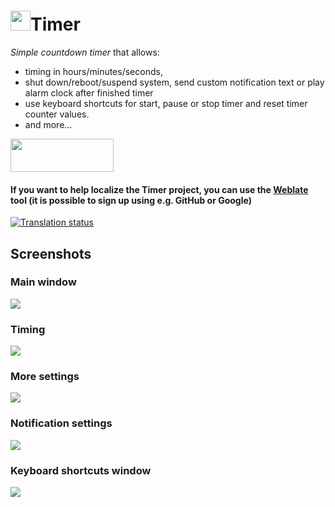 <h1><img src="https://raw.githubusercontent.com/vikdevelop/timer/main/flatpak/appicon/com.github.vikdevelop.timer.png" width="32" height="32">Timer</h1>

*Simple countdown timer* that allows:

- timing in hours/minutes/seconds,
- shut down/reboot/suspend system, send custom notification text or play alarm clock after finished timer
- use keyboard shortcuts for start, pause or stop timer and reset timer counter values.
- and more...

<a href="https://flathub.org/apps/details/com.github.vikdevelop.timer"><img src="https://flathub.org/assets/badges/flathub-badge-en.png" width=165 height=53></a>
<h4>If you want to help localize the Timer project, you can use the <a href="https://hosted.weblate.org/projects/vikdevelop/timer/">Weblate</a> tool (it is possible to sign up using e.g. GitHub or Google) </h4>

<a href="https://hosted.weblate.org/engage/vikdevelop/">
<img src="https://hosted.weblate.org/widgets/vikdevelop/-/287x66-grey.png" alt="Translation status" />
</a>

<h2>Screenshots</h2>
<h3>Main window</h3>   
<img src=https://raw.githubusercontent.com/vikdevelop/timer/main/img/timer-gtk4_2-9_1.png>
<h3>Timing</h3>
<img src=https://raw.githubusercontent.com/vikdevelop/timer/main/img/timer-gtk4_2-9_2.png>
<h3>More settings</h3>
<img src=https://raw.githubusercontent.com/vikdevelop/timer/main/img/timer-gtk4_2-9_3.png>
<h3>Notification settings</h3>
<img src=https://raw.githubusercontent.com/vikdevelop/timer/main/img/timer-gtk4_2-9_4.png>
<h3>Keyboard shortcuts window</h3>
<img src=https://raw.githubusercontent.com/vikdevelop/timer/main/img/timer-gtk4_2-9_5.png>
